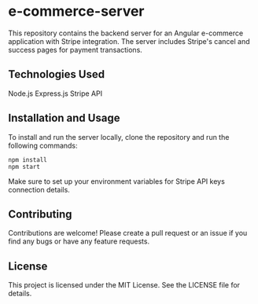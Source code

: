 ﻿# e-commerce-server
This repository contains the backend server for an Angular e-commerce application with Stripe integration. The server includes Stripe's cancel and success pages for payment transactions.

## Technologies Used
Node.js
Express.js
Stripe API

## Installation and Usage
To install and run the server locally, clone the repository and run the following commands:
```
npm install
npm start
```
Make sure to set up your environment variables for Stripe API keys connection details.

## Contributing
Contributions are welcome! Please create a pull request or an issue if you find any bugs or have any feature requests.

## License
This project is licensed under the MIT License. See the LICENSE file for details.
